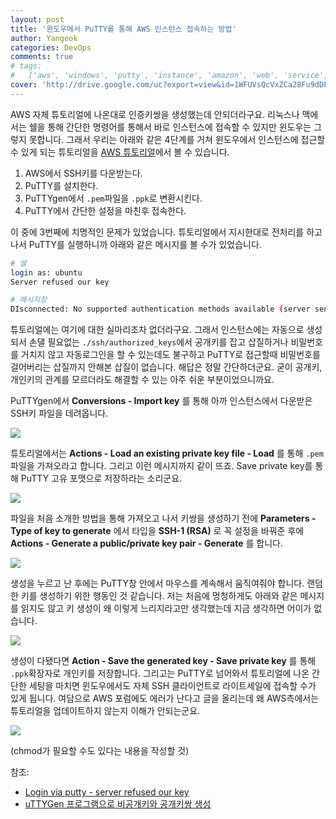 ```yaml
---
layout: post
title: '윈도우에서 PuTTY를 통해 AWS 인스턴스 접속하는 방법'
author: Yangeok
categories: DevOps
comments: true
# tags:
#   ['aws', 'windows', 'putty', 'instance', 'amazon', 'web', 'service', 'access']
cover: 'http://drive.google.com/uc?export=view&id=1WFUVsQcVxZCa28Fu9dDFfLo40tEfDwQT'
---
```


AWS 자체 튜토리얼에 나온대로 인증키쌍을 생성했는데 안되더라구요. 리눅스나 맥에서는 쉘을 통해 간단한 명령어를 통해서 바로 인스턴스에 접속할 수 있지만 윈도우는 그렇지 못합니다. 그래서 우리는 아래와 같은 4단계를 거쳐 윈도우에서 인스턴스에 접근할 수 있게 되는 튜토리얼을 [AWS 튜토리얼](https://lightsail.aws.amazon.com/ls/docs/ko/articles/lightsail-how-to-set-up-putty-to-connect-using-ssh)에서 볼 수 있습니다.

1. AWS에서 SSH키를 다운받는다.
2. PuTTY를 설치한다.
3. PuTTYgen에서 `.pem`파일을 `.ppk`로 변환시킨다.
4. PuTTY에서 간단한 설정을 마친후 접속한다.

이 중에 3번째에 치명적인 문제가 있었습니다. 튜토리얼에서 지시한대로 전처리를 하고 나서 PuTTY를 실행하니까 아래와 같은 메시지를 볼 수가 있었습니다.

```sh
# 쉘
login as: ubuntu
Server refused our key

# 메시지창
DIsconnected: No supported authentication methods available (server sent: publickey)
```

튜토리얼에는 여기에 대한 실마리조차 없더라구요. 그래서 인스턴스에는 자동으로 생성되서 손댈 필요없는 `./ssh/authorized_keys`에서 공개키를 잡고 삽질하거나 비밀번호를 거치지 않고 자동로그인을 할 수 있는데도 불구하고 PuTTY로 접근할때 비밀번호를 걸어버리는 삽질까지 안해본 삽질이 없습니다. 해답은 정말 간단하더군요. 굳이 공개키, 개인키의 관계를 모르더라도 해결할 수 있는 아주 쉬운 부분이었으니까요.

PuTTYgen에서 **Conversions - Import key** 를 통해 아까 인스턴스에서 다운받은 SSH키 파일을 데려옵니다.

![](http://drive.google.com/uc?export=view&id=1FnoeUpB8TPpurobXFkBdXZqAPsLRKjVN)

튜토리얼에서는 **Actions - Load an existing private key file - Load** 를 통해 `.pem`파일을 가져오라고 합니다. 그리고 이런 메시지까지 같이 뜨죠. Save private key를 통해 PuTTY 고유 포맷으로 저장하라는 소리군요.

![](http://drive.google.com/uc?export=view&id=1xViTWV5af7kxQH_FB5h1KlfCE5m0m88x)

파일을 처음 소개한 방법을 통해 가져오고 나서 키쌍을 생성하기 전에 **Parameters - Type of key to generate** 에서 타입을 **SSH-1 (RSA)** 로 꼭 설정을 바꿔준 후에 **Actions - Generate a public/private key pair - Generate** 를 합니다.

![](http://drive.google.com/uc?export=view&id=1cEeOJzl6GvjmJ_hAqXHT6ymeNdke5fUB)

생성을 누르고 난 후에는 PuTTY창 안에서 마우스를 계속해서 움직여줘야 합니다. 랜덤한 키를 생성하기 위한 행동인 것 같습니다. 저는 처음에 멍청하게도 아래와 같은 메시지를 읽지도 않고 키 생성이 왜 이렇게 느리지라고만 생각했는데 지금 생각하면 어이가 없습니다.

![](http://drive.google.com/uc?export=view&id=1rv8iyG6RbYyBriOREcTVS3Xo3yz-28BF)

생성이 다됐다면 **Action - Save the generated key - Save private key** 를 통해 `.ppk`확장자로 개인키를 저장합니다. 그리고는 PuTTY로 넘어와서 튜토리얼에 나온 간단한 세팅을 마치면 윈도우에서도 자체 SSH 클라이언트로 라이트세일에 접속할 수가 있게 됩니다. 여담으로 AWS 포럼에도 에러가 난다고 글을 올리는데 왜 AWS측에서는 튜토리얼을 업데이트하지 않는지 이해가 안되는군요.

![](http://drive.google.com/uc?export=view&id=1Ru7cMseL4a589Co4I3kdJWPhrmoIcODk)

(chmod가 필요할 수도 있다는 내용을 작성할 것)

참조:

- [Login via putty - server refused our key](https://forums.aws.amazon.com/thread.jspa?threadID=76569#jive-message-280133)
- [uTTYGen 프로그램으로 비공개키와 공개키쌍 생성](https://wikidocs.net/7368)
